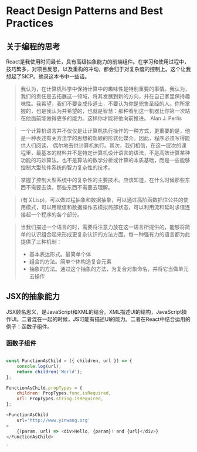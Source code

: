 # React Design Patterns and Best Practices

## 关于编程的思考

React是我使用时间最长，具有高级抽象能力的前端组件。在学习和使用过程中，技巧繁多，对项目反思，以及重构的冲动，都会归于对复杂度的控制上。这个让我想起了SICP。摘录这本书中一些话。

> 我认为，在计算机科学中保持计算中的趣味性是特别重要的事情。我认为，我们的责任是去拓展这一领域，将其发展到新的方向，并在自己家里保持趣味性。我希望，我们不要变成传道士，不要认为你是兜售圣经的人。你所掌握的，也是我认为并希望的，也就是智慧：那种看到这一机器比你第一次站在他面前能做得更多的能力。这样你才能将他向前推进。
Alan J. Perlis

> 一个计算机语言并不仅仅是让计算机执行操作的一种方式，更重要的是，他是一种表述有关方法学的思想的新颖的形式化媒介。因此，程序必须写得能供人们阅读，
偶尔地去供计算机执行。其次，我们相信，在这一层次的课程里，最基本的材料并不是特定计算机设计语言的语法，不是高效计算某种功能的巧妙算法，也不是算法的数学分析或计算的本质基础，而是一些能够控制大型软件系统的智力复杂性的技术。

> 掌握了控制大型系统中的复杂性的主要技术。应该知道，在什么时候那些东西不需要去读，那些东西不需要去理解。

> (有关Lisp)，可以做过程抽象和数据抽象，可以通过高阶函数抓住公共的使用模式，可以用赋值和数据操作去模拟局部状态，可以利用流和延时求值连接起一个程序的各个部分。

> 当我们描述一个语言的时，需要将注意力放在这一语言所提供的，能够将简单的认识组合起来形成更复杂认识的方法方面。每一种强有力的语言都为此提供了三种机制：
> - 基本表达形式。最简单个体
> - 组合的方法。简单个体构造复合元素
> - 抽象的方法。通过这个抽象的方法，为复合对象命名，并将它当做单元去操作

## JSX的抽象能力

JSX顾名思义，是JavaScript和XML的结合。XML描述UI的结构，JavaScript操作UI。二者混在一起的时候，JS可能有描述UI的能力。二者在React中结合运用的例子：函数子组件。

### 函数子组件

``` javascript

const FunctionAsChild = ({ children, url }) => {
    console.log(url);
    return children('World');
};

FunctionAsChild.propTypes = {
    children: PropTypes.func.isRequired,
    url: PropTypes.string.isRequired,
};

<FunctionAsChild
    url='http://www.yinwang.org'
>
    {(param, url) => <div>Hello, {param}! and {url}</div>}
</FunctionAsChild>

`
